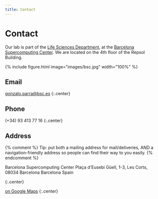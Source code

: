 ```yaml
---
title: Contact
---
```


# <i class="fas fa-envelope"></i>Contact

Our lab is part of the [Life Sciences Department](https://www.bsc.es/discover-bsc/organisation/scientific-structure/life-sciences), at the [Barcelona Supercomputing Center](https://www.bsc.es/).
We are located on the 4th floor of the Repsol Building.

{% include figure.html image="images/bsc.jpg" width="100%" %}

## Email

<style type="text/css">
   span.codedirection { unicode-bidi: bidi-override; direction: rtl; }
</style>
<span class="codedirection">se.csb@arrap.olaznog</span>
{:.center}

## Phone

(+34) 93 413 77 16
{:.center}

## Address

{% comment %}
Tip: put both a mailing address for mail/deliveries, AND a navigation-friendly address so people can find their way to you easily.
{% endcomment %}

Barcelona Supercomputing Center
Plaça d'Eusebi Güell, 1-3, Les Corts, 08034 Barcelona
Barcelona
Spain

{:.center}

[<i class="fas fa-external-link-alt"></i> on Google Maps](https://maps.app.goo.gl/P6UXsBzQ4jB7MHk8A)
{:.center}
